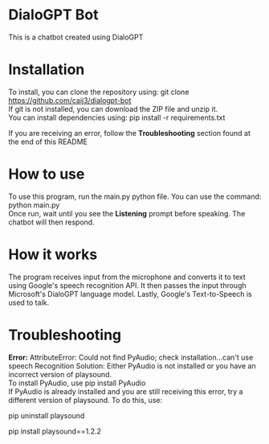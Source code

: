 # DialoGPT Bot
This is a chatbot created using DialoGPT

# Installation
To install, you can clone the repository using: git clone https://github.com/caij3/dialogpt-bot 
<br>
If git is not installed, you can download the ZIP file and unzip it.
<br>
You can install dependencies using: pip install -r requirements.txt
<br>

If you are receiving an error, follow the **Troubleshooting** section found at the end of this README

# How to use
To use this program, run the main.py python file. You can use the command: python main.py
<br>
Once run, wait until you see the **Listening** prompt before speaking. The chatbot will then respond.

# How it works
The program receives input from the microphone and converts it to text using Google's speech recognition API. It then passes the input through Microsoft's DialoGPT language model. Lastly, Google's Text-to-Speech is used to talk.

# Troubleshooting
**Error:** AttributeError: Could not find PyAudio; check installation...can't use speech Recognition
Solution: Either PyAudio is not installed or you have an incorrect version of playsound.
<br>
To install PyAudio, use pip install PyAudio
<br>
If PyAudio is already installed and you are still receiving this error, try a different version of playsound. To do this, use:
<br>

pip uninstall playsound
<br>

pip install playsound==1.2.2